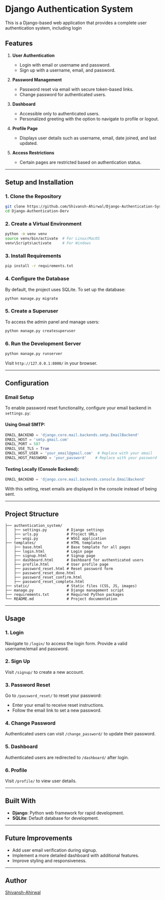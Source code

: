 # **Django Authentication System**

This is a Django-based web application that provides a complete user authentication system, including login
## **Features**

1. **User Authentication**
   - Login with email or username and password.
   - Sign up with a username, email, and password.

2. **Password Management**
   - Password reset via email with secure token-based links.
   - Change password for authenticated users.

3. **Dashboard**
   - Accessible only to authenticated users.
   - Personalized greeting with the option to navigate to profile or logout.

4. **Profile Page**
   - Displays user details such as username, email, date joined, and last updated.

5. **Access Restrictions**
   - Certain pages are restricted based on authentication status.

---

## **Setup and Installation**

### **1. Clone the Repository**
```bash
git clone https://github.com/Shivansh-Ahirwal/Django-Authentication-System.git
cd Django-Authentication-Derv
```

### **2. Create a Virtual Environment**
```bash
python -m venv venv
source venv/bin/activate  # For Linux/MacOS
venv\Scripts\activate     # For Windows
```

### **3. Install Requirements**
```bash
pip install -r requirements.txt
```

### **4. Configure the Database**
By default, the project uses SQLite. To set up the database:
```bash
python manage.py migrate
```

### **5. Create a Superuser**
To access the admin panel and manage users:
```bash
python manage.py createsuperuser
```

### **6. Run the Development Server**
```bash
python manage.py runserver
```
Visit `http://127.0.0.1:8000/` in your browser.

---

## **Configuration**

### **Email Setup**
To enable password reset functionality, configure your email backend in `settings.py`:

#### Using Gmail SMTP:
```python
EMAIL_BACKEND = 'django.core.mail.backends.smtp.EmailBackend'
EMAIL_HOST = 'smtp.gmail.com'
EMAIL_PORT = 587
EMAIL_USE_TLS = True
EMAIL_HOST_USER = 'your_email@gmail.com'  # Replace with your email
EMAIL_HOST_PASSWORD = 'your_password'    # Replace with your password
```

#### Testing Locally (Console Backend):
```python
EMAIL_BACKEND = 'django.core.mail.backends.console.EmailBackend'
```
With this setting, reset emails are displayed in the console instead of being sent.

---

## **Project Structure**

```plaintext
├── authentication_system/
│   ├── settings.py         # Django settings
│   ├── urls.py             # Project URLs
│   ├── wsgi.py             # WSGI application
├── templates/              # HTML templates
│   ├── base.html           # Base template for all pages
│   ├── login.html          # Login page
│   ├── signup.html         # Signup page
│   ├── dashboard.html      # Dashboard for authenticated users
│   ├── profile.html        # User profile page
│   ├── password_reset.html # Reset password form
│   ├── password_reset_done.html
│   ├── password_reset_confirm.html
│   ├── password_reset_complete.html
├── static/                 # Static files (CSS, JS, images)
├── manage.py               # Django management script
├── requirements.txt        # Required Python packages
└── README.md               # Project documentation
```

---

## **Usage**

### **1. Login**
Navigate to `/login/` to access the login form. Provide a valid username/email and password.

### **2. Sign Up**
Visit `/signup/` to create a new account.

### **3. Password Reset**
Go to `/password_reset/` to reset your password:
- Enter your email to receive reset instructions.
- Follow the email link to set a new password.

### **4. Change Password**
Authenticated users can visit `/change_password/` to update their password.

### **5. Dashboard**
Authenticated users are redirected to `/dashboard/` after login.

### **6. Profile**
Visit `/profile/` to view user details.

---

## **Built With**
- **Django**: Python web framework for rapid development.
- **SQLite**: Default database for development.

---

## **Future Improvements**
- Add user email verification during signup.
- Implement a more detailed dashboard with additional features.
- Improve styling and responsiveness.

---

## **Author**
[Shivansh-Ahirwal](https://github.com/Shivansh-Ahirwal)

